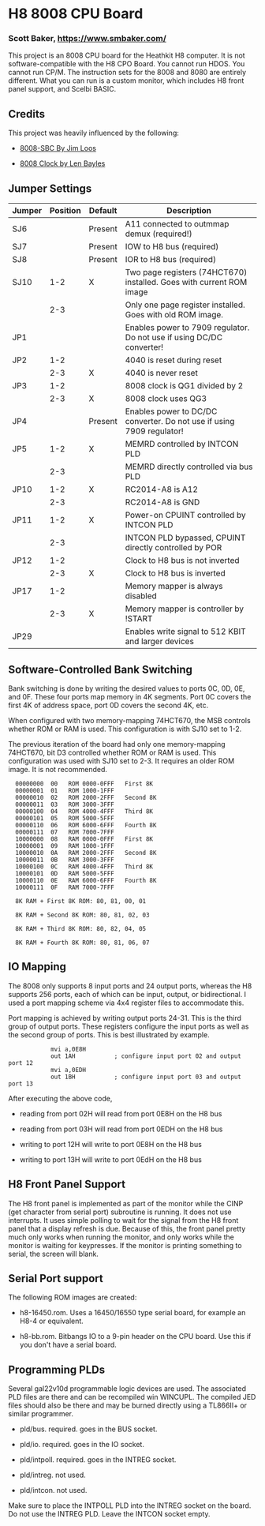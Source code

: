 # H8 8008 CPU Board
### Scott Baker, https://www.smbaker.com/

This project is an 8008 CPU board for the Heathkit H8 computer. It is not software-compatible with the H8 CPO Board. You cannot run HDOS. You cannot run CP/M. The instruction sets for the 8008 and 8080 are entirely different. What you can run is a custom monitor, which includes H8 front panel support, and Scelbi BASIC.

## Credits

This project was heavily influenced by the following:

* [8008-SBC By Jim Loos](https://github.com/jim11662418/8008-SBC)

* [8008 Clock by Len Bayles](https://www.8008chron.com/)

## Jumper Settings

| Jumper | Position | Default | Description |
| ------ | -------- | --------| ----------- |
|   SJ6  |          | Present | A11 connected to outmmap demux (required!) |
|   SJ7  |          | Present | IOW to H8 bus (required) |
|   SJ8  |          | Present | IOR to H8 bus (required) |
|   SJ10 |    1-2   |     X   | Two page registers (74HCT670) installed. Goes with current ROM image |
|        |    2-3   |         | Only one page register installed. Goes with old ROM image. |
|   JP1  |          |         | Enables power to 7909 regulator. Do not use if using DC/DC converter! |
|   JP2  |    1-2   |         | 4040 is reset during reset |
|        |    2-3   |     X   | 4040 is never reset
|   JP3  |    1-2   |         | 8008 clock is QG1 divided by 2 |
|        |    2-3   |     X   | 8008 clock uses QG3 |
|   JP4  |          | Present | Enables power to DC/DC converter. Do not use if using 7909 regulator! |
|   JP5  |    1-2   |     X   | MEMRD controlled by INTCON PLD |
|        |    2-3   |         | MEMRD directly controlled via bus PLD |
|   JP10 |    1-2   |     X   | RC2014-A8 is A12 |
|        |    2-3   |         | RC2014-A8 is GND |
|   JP11 |    1-2   |     X   | Power-on CPUINT controlled by INTCON PLD |
|        |    2-3   |         | INTCON PLD bypassed, CPUINT directly controlled by POR |
|   JP12 |    1-2   |         | Clock to H8 bus is not inverted |
|        |    2-3   |     X   | Clock to H8 bus is inverted |
|   JP17 |    1-2   |         | Memory mapper is always disabled |
|        |    2-3   |     X   | Memory mapper is controller by !START |
|   JP29 |          |         | Enables write signal to 512 KBIT and larger devices |

## Software-Controlled Bank Switching

Bank switching is done by writing the desired values to ports 0C, 0D, 0E, and 0F. These four ports map memory in 4K segments. Port 0C covers the first 4K of address space, port 0D covers the second 4K, etc.

When configured with two memory-mapping 74HCT670, the MSB controls whether
ROM or RAM is used. This configuration is with SJ10 set to 1-2.

The previous iteration of the board had only one memory-mapping 74HCT670, bit D3 controlled
whether ROM or RAM is used. This configuration was used with SJ10 set to 2-3. It requires
an older ROM image. It is not recommended.

```
  00000000  00   ROM 0000-0FFF   First 8K
  00000001  01   ROM 1000-1FFF
  00000010  02   ROM 2000-2FFF   Second 8K
  00000011  03   ROM 3000-3FFF
  00000100  04   ROM 4000-4FFF   Third 8K
  00000101  05   ROM 5000-5FFF
  00000110  06   ROM 6000-6FFF   Fourth 8K
  00000111  07   ROM 7000-7FFF  
  10000000  08   RAM 0000-0FFF   First 8K
  10000001  09   RAM 1000-1FFF
  10000010  0A   RAM 2000-2FFF   Second 8K
  10000011  0B   RAM 3000-3FFF
  10000100  0C   RAM 4000-4FFF   Third 8K
  10000101  0D   RAM 5000-5FFF
  10000110  0E   RAM 6000-6FFF   Fourth 8K
  10000111  0F   RAM 7000-7FFF

  8K RAM + First 8K ROM: 80, 81, 00, 01
 
  8K RAM + Second 8K ROM: 80, 81, 02, 03

  8K RAM + Third 8K ROM: 80, 82, 04, 05

  8K RAM + Fourth 8K ROM: 80, 81, 06, 07
```

## IO Mapping

The 8008 only supports 8 input ports and 24 output ports, whereas the H8 supports 256 ports, each of which can be input, output, or bidirectional. I used a port mapping scheme via 4x4 register files to accommodate this.

Port mapping is achieved by writing output ports 24-31. This is the third group of output ports. These registers configure the input ports as well as the second group of ports. This is best illustrated by example.

```
            mvi a,0E8H
            out 1AH           ; configure input port 02 and output port 12
            mvi a,0EDH
            out 1BH           ; configure input port 03 and output port 13
```

After executing the above code,

* reading from port 02H will read from port 0E8H on the H8 bus

* reading from port 03H will read from port 0EDH on the H8 bus

* writing to port 12H will write to port 0E8H on the H8 bus

* writing to port 13H will write to port 0EdH on the H8 bus

## H8 Front Panel Support

The H8 front panel is implemented as part of the monitor while the CINP (get character from serial port) subroutine is running. It does not use interrupts. It uses simple polling to wait for the signal from the H8 front panel that a display refresh is due. Because of this, the front panel pretty much only works when running the monitor, and only works while the monitor is waiting for keypresses. If the monitor is printing something to serial, the screen will blank.

## Serial Port support

The following ROM images are created:

* h8-16450.rom. Uses a 16450/16550 type serial board, for example an H8-4 or equivalent.

* h8-bb.rom. Bitbangs IO to a 9-pin header on the CPU board. Use this if you don't have a serial board.

## Programming PLDs

Several gal22v10d programmable logic devices are used. The associated PLD files are there and can be recompiled win WINCUPL. The compiled JED files should also be there and may be burned directly
using a TL866II+ or similar programmer.

* pld/bus. required. goes in the BUS socket.

* pld/io. required. goes in the IO socket.

* pld/intpoll. required. goes in the INTREG socket.

* pld/intreg. not used.

* pld/intcon. not used.

Make sure to place the INTPOLL PLD into the INTREG socket on the board. Do not use the INTREG PLD. Leave the INTCON socket empty.
